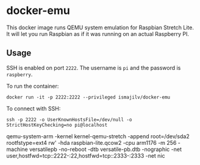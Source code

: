 
# docker-emu

This docker image runs QEMU system emulation for Raspbian Stretch Lite. 
It will let you run Raspbian as if it was running on an actual Raspberry PI. 

## Usage

SSH is enabled on port `2222`. The username is `pi` and the password is `raspberry`. 

To run the container:

`docker run -it -p 2222:2222 --privileged ismajilv/docker-emu`

To connect with SSH:

`ssh -p 2222 -o UserKnownHostsFile=/dev/null -o StrictHostKeyChecking=no pi@localhost`

qemu-system-arm -kernel kernel-qemu-stretch -append root=/dev/sda2 rootfstype=ext4 rw' -hda raspbian-lite.qcow2 -cpu arm1176 -m 256 -machine versatilepb -no-reboot -dtb versatile-pb.dtb -nographic -net user,hostfwd=tcp::2222-:22,hostfwd=tcp::2333-:2333 -net nic
